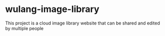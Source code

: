 # wulang-image-library
This project is a cloud image library website that can be shared and edited by multiple people

